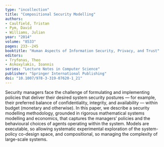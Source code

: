 ```yaml
---
type: "incollection"
title: "Compositional Security Modelling"
authors:
- Caulfield, Tristan
- Pym, David
- Williams, Julian
year: "2014"
volume: "8533"
pages: 233--245
booktitle: "Human Aspects of Information Security, Privacy, and Trust"
editors:
- Tryfonas, Theo
- Askoxylakis, Ioannis
series: "Lecture Notes in Computer Science"
publisher: "Springer International Publishing"
doi: "10.1007/978-3-319-07620-1_21"
---
```

Security managers face the challenge of formulating and implementing policies that deliver their desired system security postures — for example, their preferred balance of confidentiality, integrity, and availability — within budget (monetary and otherwise). In this paper, we describe a security modelling methodology, grounded in rigorous mathematical systems modelling and economics, that captures the managers’ policies and the behavioural choices of agents operating within the system. Models are executable, so allowing systematic experimental exploration of the system-policy co-design space, and compositional, so managing the complexity of large-scale systems.